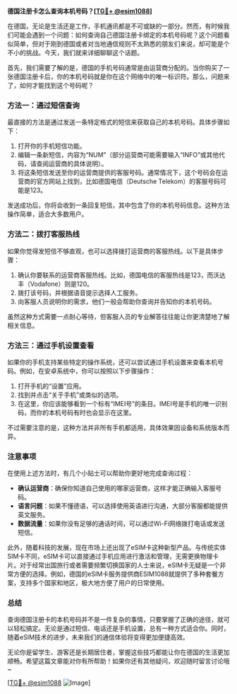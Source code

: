 **德国注册卡怎么查询本机号码？[[TG💪+ @esim1088](https://t.me/s/esim1088)]**

在德国，无论是生活还是工作，手机通讯都是不可或缺的一部分。然而，有时候我们可能会遇到一个问题：如何查询自己德国注册卡绑定的本机号码呢？这个问题看似简单，但对于刚到德国或者对当地通信规则不太熟悉的朋友们来说，却可能是个不小的挑战。今天，我们就来详细聊聊这个话题。

首先，我们需要了解的是，德国的手机号码通常是由运营商分配的。当你购买了一张德国注册卡后，你的本机号码就是你在这个网络中的唯一标识符。那么，问题来了，如何才能找到这个号码呢？

### 方法一：通过短信查询

最直接的方法是通过发送一条特定格式的短信来获取自己的本机号码。具体步骤如下：

1. 打开你的手机短信功能。
2. 编辑一条新短信，内容为“NUM”（部分运营商可能需要输入“INFO”或其他代码，请查阅运营商的具体说明）。
3. 将这条短信发送至你的运营商提供的客服号码。通常情况下，这个号码会在运营商的官方网站上找到，比如德国电信（Deutsche Telekom）的客服号码可能是123。

发送成功后，你将会收到一条回复短信，其中包含了你的本机号码信息。这种方法操作简单，适合大多数用户。

### 方法二：拨打客服热线

如果你觉得发短信不够直观，也可以选择拨打运营商的客服热线。以下是具体步骤：

1. 确认你要联系的运营商客服热线。比如，德国电信的客服热线是123，而沃达丰（Vodafone）则是120。
2. 拨打该号码，并根据语音提示选择人工服务。
3. 向客服人员说明你的需求，他们一般会帮助你查询并告知你的本机号码。

虽然这种方式需要一点耐心等待，但客服人员的专业解答往往能让你更清楚地了解相关信息。

### 方法三：通过手机设置查看

如果你的手机支持某些特定的操作系统，还可以尝试通过手机设置来查看本机号码。例如，在安卓系统中，你可以按照以下步骤操作：

1. 打开手机的“设置”应用。
2. 找到并点击“关于手机”或类似的选项。
3. 在这里，你应该能够看到一个标有“IMEI号”的条目。IMEI号是手机的唯一识别码，而你的本机号码有时也会显示在这里。

不过需要注意的是，这种方法并非所有手机都适用，具体效果因设备和系统版本而异。

### 注意事项

在使用上述方法时，有几个小贴士可以帮助你更好地完成查询过程：

- **确认运营商**：确保你知道自己使用的哪家运营商，这样才能正确输入客服号码。
- **语言问题**：如果不懂德语，可以选择使用英语进行沟通，大部分客服都能提供英文服务。
- **数据流量**：如果你没有足够的通话时间，可以通过Wi-Fi网络拨打电话或发送短信。

此外，随着科技的发展，现在市场上还出现了eSIM卡这种新型产品。与传统实体SIM卡不同，eSIM卡可以直接通过手机应用进行激活和管理，无需更换物理卡片。对于经常出国旅行或者需要频繁切换国家的人士来说，eSIM卡无疑是一个非常方便的选择。例如，德国的eSIM卡服务提供商ESIM1088就提供了多种套餐方案，支持多个国家和地区，极大地方便了用户的日常使用。

### 总结

查询德国注册卡的本机号码并不是一件复杂的事情，只要掌握了正确的途径，就可以轻松搞定。无论是通过短信、电话还是手机设置，总有一种方式适合你。同时，随着eSIM技术的进步，未来我们的通信体验将变得更加便捷高效。

无论你是留学生、游客还是长期居住者，掌握这些技巧都能让你在德国的生活更加顺畅。希望这篇文章能对你有所帮助！如果你还有其他疑问，欢迎随时留言讨论哦~

[[TG💪+ @esim1088](https://t.me/s/esim1088) ![Image](https://i.postimg.cc/4NQfJmqS/Snipaste-2025-05-13-00-14-12.png)]